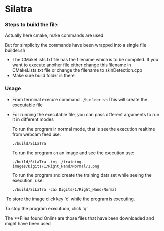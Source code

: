 # Silatra

### Steps to build the file:

Actually here cmake, make commands are used

But for simplicity the commands have been wrapped into a single file builder.sh

* The CMakeLists.txt file has the filename which is to be compiled. If you want to execute another file either change this filename in CMakeLists.txt file or change the filename to skinDetection.cpp
* Make sure build folder is there

### Usage
* From terminal execute command
	`./builder.sh`
  This will create the executable file
* For running the executable file, you can pass different arguments to run it in different modes

  To run the program in normal mode, that is see the execution realtime from webcam feed use:
  
  `./build/SiLaTra`
  
  To run the program on an image and see the execution use:
  
  `./build/SiLaTra -img ./training-images/Digits/1/Right_Hand/Normal/1.png`
  
  To run the program and create the training data set while seeing the execution, use:
  
  `./build/SiLaTra -cap Digits/1/Right_Hand/Normal`
  
  To store the image click key 'c' while the program is executing.
  
 To stop the program executuon, click 'q'
	
The **Files found Online are those files that have been downloaded and might have been used
